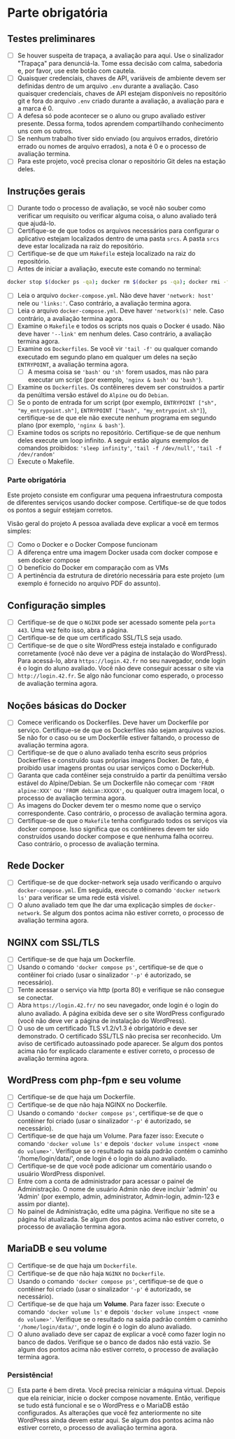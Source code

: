# Parte obrigatória

## Testes preliminares
- [ ] Se houver suspeita de trapaça, a avaliação para aqui. Use o sinalizador "Trapaça" para denunciá-la. Tome essa decisão com calma, sabedoria e, por favor, use este botão com cautela.
- [ ] Quaisquer credenciais, chaves de API, variáveis ​​de ambiente devem ser definidas dentro de um arquivo `.env` durante a avaliação. Caso quaisquer credenciais, chaves de API estejam disponíveis no repositório git e fora do arquivo `.env` criado durante a avaliação, a avaliação para e a marca é 0.
- [ ] A defesa só pode acontecer se o aluno ou grupo avaliado estiver presente. Dessa forma, todos aprendem compartilhando conhecimento uns com os outros.
- [ ] Se nenhum trabalho tiver sido enviado (ou arquivos errados, diretório errado ou nomes de arquivo errados), a nota é 0 e o processo de avaliação termina.
- [ ] Para este projeto, você precisa clonar o repositório Git deles na estação deles.

## Instruções gerais
- [ ] Durante todo o processo de avaliação, se você não souber como verificar um requisito ou verificar alguma coisa, o aluno avaliado terá que ajudá-lo.
- [ ] Certifique-se de que todos os arquivos necessários para configurar o aplicativo estejam localizados dentro de uma pasta `srcs`. A pasta `srcs` deve estar localizada na raiz do repositório.
- [ ] Certifique-se de que um `Makefile` esteja localizado na raiz do repositório.
- [ ] Antes de iniciar a avaliação, execute este comando no terminal: 
```bash
docker stop $(docker ps -qa); docker rm $(docker ps -qa); docker rmi -f $(docker images -qa); docker volume rm $(docker volume ls -q); docker network rm $(docker network ls -q) 2>/dev/null
```
- [ ] Leia o arquivo `docker-compose.yml`. Não deve haver `'network: host'` nele ou `'links:'`. Caso contrário, a avaliação termina agora.
- [ ] Leia o arquivo `docker-compose.yml`. Deve haver `'network(s)'` nele. Caso contrário, a avaliação termina agora.
- [ ] Examine o `Makefile` e todos os scripts nos quais o Docker é usado. Não deve haver `'--link'` em nenhum deles. Caso contrário, a avaliação termina agora.
- [ ] Examine os `Dockerfiles`. Se você vir `'tail -f'` ou qualquer comando executado em segundo plano em qualquer um deles na seção `ENTRYPOINT`, a avaliação termina agora. 
  - [ ] A mesma coisa se `'bash'` ou `'sh'` forem usados, mas não para executar um script (por exemplo, `'nginx & bash'` ou `'bash'`).
- [ ] Examine os `Dockerfiles`. Os contêineres devem ser construídos a partir da penúltima versão estável do `Alpine` ou do `Debian`.
- [ ] Se o ponto de entrada for um script (por exemplo, `ENTRYPOINT ["sh", "my_entrypoint.sh"]`, `ENTRYPOINT ["bash", "my_entrypoint.sh"]`), certifique-se de que ele não execute nenhum programa em segundo plano (por exemplo, `'nginx & bash'`).
- [ ] Examine todos os scripts no repositório. Certifique-se de que nenhum deles execute um loop infinito. A seguir estão alguns exemplos de comandos proibidos: `'sleep infinity'`, `'tail -f /dev/null'`, `'tail -f /dev/random'`
- [ ] Execute o Makefile.

### Parte obrigatória
Este projeto consiste em configurar uma pequena infraestrutura composta de diferentes serviços usando docker compose. Certifique-se de que todos os pontos a seguir estejam corretos.

Visão geral do projeto
A pessoa avaliada deve explicar a você em termos simples:

- [ ] Como o Docker e o Docker Compose funcionam
- [ ] A diferença entre uma imagem Docker usada com docker compose e sem docker compose
- [ ] O benefício do Docker em comparação com as VMs
- [ ] A pertinência da estrutura de diretório necessária para este projeto (um exemplo é fornecido no arquivo PDF do assunto).

## Configuração simples
- [ ] Certifique-se de que o `NGINX` pode ser acessado somente pela `porta 443`. Uma vez feito isso, abra a página.
- [ ] Certifique-se de que um certificado SSL/TLS seja usado.
- [ ] Certifique-se de que o site WordPress esteja instalado e configurado corretamente (você não deve ver a página de instalação do WordPress). Para acessá-lo, abra `https://login.42.fr` no seu navegador, onde login é o login do aluno avaliado. Você não deve conseguir acessar o site via
- [ ] `http://login.42.fr`. Se algo não funcionar como esperado, o processo de avaliação termina agora.

## Noções básicas do Docker
- [ ] Comece verificando os Dockerfiles. Deve haver um Dockerfile por serviço. Certifique-se de que os Dockerfiles não sejam arquivos vazios. Se não for o caso ou se um Dockerfile estiver faltando, o processo de avaliação termina agora.
- [ ] Certifique-se de que o aluno avaliado tenha escrito seus próprios Dockerfiles e construído suas próprias imagens Docker. De fato, é proibido usar imagens prontas ou usar serviços como o DockerHub.
- [ ] Garanta que cada contêiner seja construído a partir da penúltima versão estável do Alpine/Debian. Se um Dockerfile não começar com `'FROM alpine:XXX'` ou `'FROM debian:XXXXX'`, ou qualquer outra imagem local, o processo de avaliação termina agora.
- [ ] As imagens do Docker devem ter o mesmo nome que o serviço correspondente. Caso contrário, o processo de avaliação termina agora.
- [ ] Certifique-se de que o `Makefile` tenha configurado todos os serviços via docker compose. Isso significa que os contêineres devem ter sido construídos usando docker compose e que nenhuma falha ocorreu. Caso contrário, o processo de avaliação termina.

## Rede Docker
- [ ] Certifique-se de que docker-network seja usado verificando o arquivo `docker-compose.yml`. Em seguida, execute o comando `'docker network ls'` para verificar se uma rede está visível.
- [ ] O aluno avaliado tem que lhe dar uma explicação simples de `docker-network`. Se algum dos pontos acima não estiver correto, o processo de avaliação termina agora.

## NGINX com SSL/TLS
- [ ] Certifique-se de que haja um Dockerfile.
- [ ] Usando o comando `'docker compose ps'`, certifique-se de que o contêiner foi criado (usar o sinalizador `'-p'` é autorizado, se necessário).
- [ ] Tente acessar o serviço via http (porta 80) e verifique se não consegue se conectar.
- [ ] Abra `https://login.42.fr/` no seu navegador, onde login é o login do aluno avaliado. A página exibida deve ser o site WordPress configurado (você não deve ver a página de instalação do WordPress).
- [ ] O uso de um certificado TLS v1.2/v1.3 é obrigatório e deve ser demonstrado. O certificado SSL/TLS não precisa ser reconhecido. Um aviso de certificado autoassinado pode aparecer. Se algum dos pontos acima não for explicado claramente e estiver correto, o processo de avaliação termina agora.

## WordPress com php-fpm e seu volume
- [ ] Certifique-se de que haja um Dockerfile.
- [ ] Certifique-se de que não haja NGINX no Dockerfile.
- [ ] Usando o comando `'docker compose ps'`, certifique-se de que o contêiner foi criado (usar o sinalizador `'-p'` é autorizado, se necessário).
- [ ] Certifique-se de que haja um Volume. Para fazer isso: Execute o comando `'docker volume ls'` e depois `'docker volume inspect <nome do volume>'`. Verifique se o resultado na saída padrão contém o caminho '/home/login/data/', onde login é o login do aluno avaliado.
- [ ] Certifique-se de que você pode adicionar um comentário usando o usuário WordPress disponível.
- [ ] Entre com a conta de administrador para acessar o painel de Administração. O nome de usuário Admin não deve incluir 'admin' ou 'Admin' (por exemplo, admin, administrator, Admin-login, admin-123 e assim por diante).
- [ ] No painel de Administração, edite uma página. Verifique no site se a página foi atualizada. Se algum dos pontos acima não estiver correto, o processo de avaliação termina agora.

## MariaDB e seu volume
- [ ] Certifique-se de que haja um `Dockerfile`.
- [ ] Certifique-se de que não haja `NGINX` no `Dockerfile`.
- [ ] Usando o comando `'docker compose ps'`, certifique-se de que o contêiner foi criado (usar o sinalizador `'-p'` é autorizado, se necessário).
- [ ] Certifique-se de que haja um **Volume**. Para fazer isso: Execute o comando `'docker volume ls'` e depois `'docker volume inspect <nome do volume>'`. Verifique se o resultado na saída padrão contém o caminho `'/home/login/data/'`, onde login é o login do aluno avaliado.
- [ ] O aluno avaliado deve ser capaz de explicar a você como fazer login no banco de dados. Verifique se o banco de dados não está vazio. Se algum dos pontos acima não estiver correto, o processo de avaliação termina agora.

### Persistência!
- [ ] Esta parte é bem direta. Você precisa reiniciar a máquina virtual. Depois que ela reiniciar, inicie o docker compose novamente. Então, verifique se tudo está funcional e se o WordPress e o MariaDB estão configurados. As alterações que você fez anteriormente no site WordPress ainda devem estar aqui. Se algum dos pontos acima não estiver correto, o processo de avaliação termina agora.
